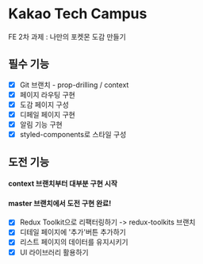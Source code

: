 # Kakao Tech Campus
FE 2차 과제 : 나만의 포켓몬 도감 만들기

## 필수 기능
* [x] Git 브랜치 - prop-drilling / context
* [x] 페이지 라우팅 구현
* [x] 도감 페이지 구성
* [x] 디페일 페이지 구현
* [x] 알림 기능 구현
* [x] styled-components로 스타일 구성
## 도전 기능
#### context 브랜치부터 대부분 구현 시작
#### master 브랜치에서 도전 구현 완료!
* [x] Redux Toolkit으로 리팩터링하기 -> redux-toolkits 브랜치
* [x] 디테일 페이지에 '추가'버튼 추가하기
* [x] 리스트 페이지의 데이터를 유지시키기
* [x] UI 라이브러리 활용하기